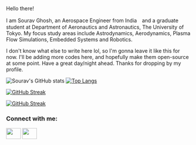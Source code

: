 

Hello there!

I am Sourav Ghosh, an Aerospace Engineer from India　and a graduate student at Department of Aeronautics and Astronautics, The University of Tokyo. 
My focus study areas include Astrodynamics, Aerodynamics, Plasma Flow Simulations, Embedded Systems and Robotics. 

I don't know what else to write here lol, so I'm gonna leave it like this for now. I'll be adding more codes here, and hopefully make them open-source at some point.
Have a great day/night ahead. Thanks for dropping by my profile.

![Sourav's GitHub stats](https://github-readme-stats.vercel.app/api?username=souravius1234&show_icons=true&theme=tokyonight)
[![Top Langs](https://github-readme-stats.vercel.app/api/top-langs/?username=souravius1234&layout=donut&theme=tokyonight)](https://github.com/souravius1234/github-readme-stats)

[![GitHub Streak](http://github-readme-streak-stats.herokuapp.com?user=souravius1234&theme=tokyonight)](https://git.io/streak-stats)

<a href="https://git.io/streak-stats"><img src="http://github-readme-streak-stats.herokuapp.com?user=souravius1234&theme=tokyonight" alt="GitHub Streak" /></a>

<h3 align="left">Connect with me:</h3>
<p align="left">
<a href="https://www.linkedin.com/in/sourav-ghosh-065a851a5/" target="blank"><img align="center" src="https://cdn.jsdelivr.net/npm/simple-icons@3.0.1/icons/linkedin.svg" alt="" height="30" width="40" /></a>
<a href="https://www.instagram.com/souravius234" target="blank"><img align="center" src="https://cdn.jsdelivr.net/npm/simple-icons@3.0.1/icons/instagram.svg" alt="" height="30" width="40" /></a>
<!--
<a href="your link" target="blank"><img align="center" src="https://cdn.jsdelivr.net/npm/simple-icons@3.0.1/icons/youtube.svg" alt="" height="30" width="40" /></a>
  -->
</p>
